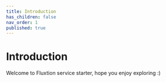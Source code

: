 ```yaml
---
title: Introduction
has_children: false
nav_order: 1
published: true
---
```


# Introduction
Welcome to Fluxtion service starter, hope you enjoy exploring :)

